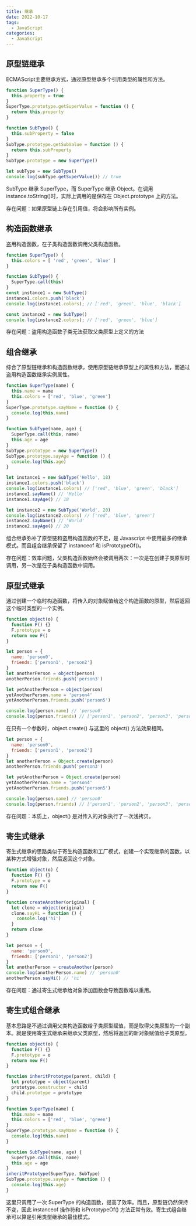 ```yaml
---
title: 继承
date: 2022-10-17
tags:
  - JavaScript
categories:
  - JavaScript
---
```


## 原型链继承

ECMAScript主要继承方式，通过原型继承多个引用类型的属性和方法。

```JavaScript
function SuperType() {
  this.property = true
}
SuperType.prototype.getSuperValue = function () {
  return this.property
}

function SubType() {
  this.subProperty = false
}
SubType.prototype.getSubValue = function () {
  return this.subProperty
}
SubType.prototype = new SuperType()

let subType = new SubType()
console.log(subType.getSuperValue()) // true
```

SubType 继承 SuperType，而 SuperType 继承 Object。在调用 instance.toString()时，实际上调用的是保存在 Object.prototype 上的方法。

存在问题：如果原型链上存在引用值，将会影响所有实例。

## 构造函数继承

盗用构造函数，在子类构造函数调用父类构造函数。

```JavaScript
function SuperType() {
  this.colors = [ 'red', 'green', 'blue' ]
}

function SubType() {
  SuperType.call(this)
}
const instance1 = new SubType()
instance1.colors.push('black')
console.log(instance1.colors); // ['red', 'green', 'blue', 'black']

const instance2 = new SubType()
console.log(instance2.colors); // ['red', 'green', 'blue']
```

存在问题：盗用构造函数子类无法获取父类原型上定义的方法

## 组合继承

综合了原型链继承和构造函数继承，使用原型链继承原型上的属性和方法，而通过盗用构造函数继承实例属性。

```JavaScript
function SuperType(name) {
  this.name = name
  this.colors = ['red', 'blue', 'green']
}
SuperType.prototype.sayName = function () {
  console.log(this.name)
}

function SubType(name, age) {
  SuperType.call(this, name)
  this.age = age
}
SubType.prototype = new SuperType()
SubType.prototype.sayAge = function () {
  console.log(this.age)
}

let instance1 = new SubType('Hello', 18)
instance1.colors.push('black')
console.log(instance1.colors) // ['red', 'blue', 'green', 'black']
instance1.sayName() // 'Hello'
instance1.sayAge() // 18

let instance2 = new SubType('World', 20)
console.log(instance2.colors) // ['red', 'blue', 'green']
instance2.sayName() // 'World'
instance2.sayAge() // 20
```

组合继承弥补了原型链和盗用构造函数的不足，是 Javascript 中使用最多的继承模式。而且组合继承保留了 instanceof 和 isPrototypeOf()。

存在问题：效率问题，父类构造函数始终会被调用两次：一次是在创建子类原型时调用，另一次是在子类构造函数中调用。

## 原型式继承

通过创建一个临时构造函数，将传入的对象赋值给这个构造函数的原型，然后返回这个临时类型的一个实例。

```JavaScript
function object(o) {
  function F() {}
  F.prototype = o
  return new F()
}

let person = {
  name: 'person0',
  friends: ['person1', 'person2']
}
let anotherPerson = object(person)
anotherPerson.friends.push('person3')

let yetAnotherPerson = object(person)
yetAnotherPerson.name = 'person4'
yetAnotherPerson.friends.push('person5')

console.log(person.name) // 'person0'
console.log(person.friends) // ['person1', 'person2', 'person3', 'person5']
```

在只有一个参数时，object.create() 与这里的 object() 方法效果相同。

```JavaScript
let person = {
  name: 'person0',
  friends: ['person1', 'person2']
}
let anotherPerson = Object.create(person)
anotherPerson.friends.push('person3')

let yetAnotherPerson = Object.create(person)
yetAnotherPerson.name = 'person4'
yetAnotherPerson.friends.push('person5')

console.log(person.name) // 'person0'
console.log(person.friends) // ['person1', 'person2', 'person3', 'person5']
```

存在问题：本质上，object() 是对传入的对象执行了一次浅拷贝。

## 寄生式继承

寄生式继承的思路类似于寄生构造函数和工厂模式，创建一个实现继承的函数，以某种方式增强对象，然后返回这个对象。

```JavaScript
function object(o) {
  function F() {}
  F.prototype = o
  return new F()
}

function createAnother(original) {
  let clone = object(original)
  clone.sayHi = function () {
    console.log('hi')
  }
  return clone
}

let person = {
  name: 'person0',
  friends: ['person1', 'person2']
}
let anotherPerson = createAnother(person)
console.log(anotherPerson.name) // 'person0'
anotherPerson.sayHi() // 'hi'
```

存在问题：通过寄生式继承给对象添加函数会导致函数难以重用。

## 寄生式组合继承

基本思路是不通过调用父类构造函数给子类原型赋值，而是取得父类原型的一个副本。就是使用寄生式继承来继承父类原型，然后将返回的新对象赋值给子类原型。

```JavaScript
function object(o) {
  function F() {}
  F.prototype = o
  return new F()
}

function inheritPrototype(parent, child) {
  let prototype = object(parent)
  prototype.constructor = child
  child.prototype = prototype
}

function SuperType(name) {
  this.name = name
  this.colors = ['red', 'blue', 'green']
}
SuperType.prototype.sayName = function () {
  console.log(this.name)
}

function SubType(name, age) {
  SuperType.call(this, name)
  this.age = age
}
inheritPrototype(SuperType, SubType)
SubType.prototype.sayAge = function () {
  console.log(this.age)
}
```

这里只调用了一次 SuperType 的构造函数，提高了效率。而且，原型链仍然保持不变，因此 instanceof 操作符和 isPrototypeOf() 方法正常有效。寄生式组合继承可以算是引用类型继承的最佳模式。
